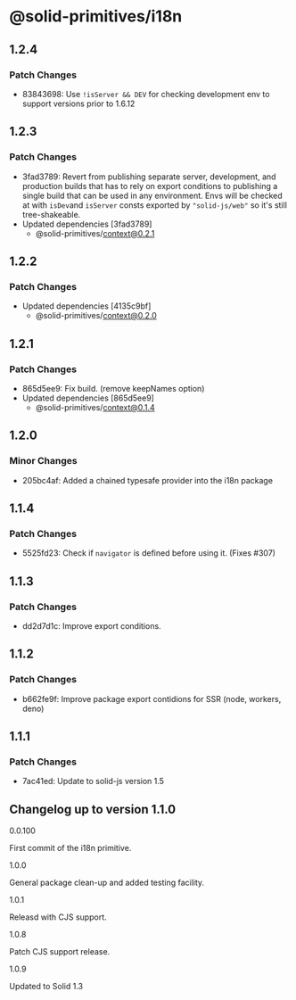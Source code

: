 # @solid-primitives/i18n

## 1.2.4

### Patch Changes

- 83843698: Use `!isServer && DEV` for checking development env to support versions prior to 1.6.12

## 1.2.3

### Patch Changes

- 3fad3789: Revert from publishing separate server, development, and production builds that has to rely on export conditions
  to publishing a single build that can be used in any environment.
  Envs will be checked at with `isDev`and `isServer` consts exported by `"solid-js/web"` so it's still tree-shakeable.
- Updated dependencies [3fad3789]
  - @solid-primitives/context@0.2.1

## 1.2.2

### Patch Changes

- Updated dependencies [4135c9bf]
  - @solid-primitives/context@0.2.0

## 1.2.1

### Patch Changes

- 865d5ee9: Fix build. (remove keepNames option)
- Updated dependencies [865d5ee9]
  - @solid-primitives/context@0.1.4

## 1.2.0

### Minor Changes

- 205bc4af: Added a chained typesafe provider into the i18n package

## 1.1.4

### Patch Changes

- 5525fd23: Check if `navigator` is defined before using it. (Fixes #307)

## 1.1.3

### Patch Changes

- dd2d7d1c: Improve export conditions.

## 1.1.2

### Patch Changes

- b662fe9f: Improve package export contidions for SSR (node, workers, deno)

## 1.1.1

### Patch Changes

- 7ac41ed: Update to solid-js version 1.5

## Changelog up to version 1.1.0

0.0.100

First commit of the i18n primitive.

1.0.0

General package clean-up and added testing facility.

1.0.1

Releasd with CJS support.

1.0.8

Patch CJS support release.

1.0.9

Updated to Solid 1.3
